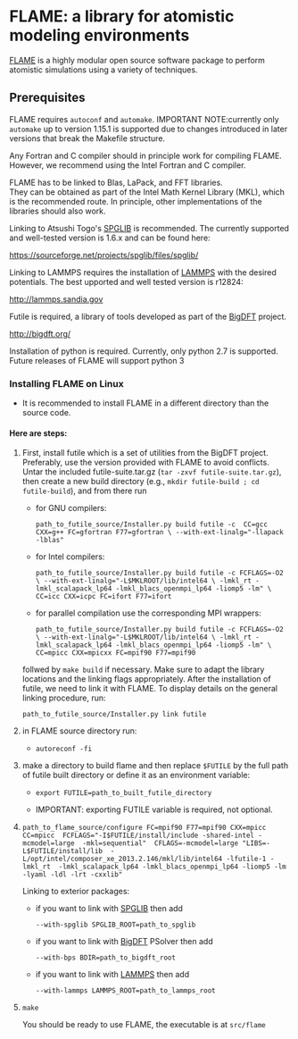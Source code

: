<!--
<div align="center">
  <img src="https://www.iasbs.ac.ir/~aghasemi/images/logo.png"><br><br>
</div>
-->

[comment]: # (-----------------)

# FLAME: a library for atomistic modeling environments

[FLAME](flame-code.org) is a highly modular open source software package to perform atomistic simulations using a variety of techniques.


## Prerequisites

FLAME requires `autoconf` and `automake`.
IMPORTANT NOTE:currently only `automake` up to version 1.15.1
is supported due to changes introduced in later versions
that break the Makefile structure.

Any Fortran and C compiler should in principle work for compiling FLAME.
However, we recommend using the Intel Fortran and C compiler.


FLAME has to be linked to Blas, LaPack, and FFT libraries.  
They can be obtained as part of the Intel Math Kernel Library (MKL), 
which is the recommended route. In principle, other
implementations of the libraries should also work.


Linking to Atsushi Togo's [SPGLIB](https://sourceforge.net/projects/spglib/files/spglib/) is recommended. 
The currently supported
and well-tested version is 1.6.x and can be found here:

https://sourceforge.net/projects/spglib/files/spglib/


Linking to LAMMPS requires the installation of [LAMMPS](http://lammps.sandia.gov) with 
the desired potentials. The best upported and well tested version is
r12824:

http://lammps.sandia.gov

Futile is required, a library of tools developed as part of the [BigDFT](http://bigdft.org/) project.

http://bigdft.org/

Installation of python is required. Currently,
only python 2.7 is supported. Future releases of FLAME will
support python 3


### Installing FLAME on Linux

* It is recommended to install FLAME in a different
directory than the source code.

#### Here are steps:

1. First, install futile which is
   a set of utilities from the BigDFT project.
   Preferably, use the version provided with
   FLAME to avoid conflicts.
   Untar the included futile-suite.tar.gz (`tar -zxvf futile-suite.tar.gz`), then 
   create a new build directory (e.g., `mkdir futile-build ; cd futile-build`), and from there run

   - for GNU compilers:

      `path_to_futile_source/Installer.py build futile -c 
      CC=gcc CXX=g++ FC=gfortran F77=gfortran \
      --with-ext-linalg="-llapack -lblas"`

   - for Intel compilers:

      `path_to_futile_source/Installer.py build futile -c FCFLAGS=-O2 \
      --with-ext-linalg="-L$MKLROOT/lib/intel64 \
      -lmkl_rt -lmkl_scalapack_lp64 -lmkl_blacs_openmpi_lp64 -liomp5 -lm" \
      CC=icc CXX=icpc FC=ifort F77=ifort`

   - for parallel compilation use the corresponding MPI wrappers:

      `path_to_futile_source/Installer.py build futile -c FCFLAGS=-O2 \
      --with-ext-linalg="-L$MKLROOT/lib/intel64 \
      -lmkl_rt -lmkl_scalapack_lp64 -lmkl_blacs_openmpi_lp64 -liomp5 -lm" \
      CC=mpicc CXX=mpicxx FC=mpif90 F77=mpif90`

   follwed by `make build` if necessary.
   Make sure to adapt the library locations and
   the linking flags appropriately.
   After the installation of futile, we need to link it
   with FLAME.
   To display details on the general linking procedure, run:

   `path_to_futile_source/Installer.py link futile`



2. in FLAME source directory run:

   - `autoreconf -fi`

3. make a directory to build flame and then replace `$FUTILE` by the
full path of futile built directory or define it as an environment variable:

   - `export FUTILE=path_to_built_futile_directory`

   - IMPORTANT: exporting FUTILE variable is required, not optional.

4. `path_to_flame_source/configure FC=mpif90 F77=mpif90 CXX=mpicc CC=mpicc 
FCFLAGS="-I$FUTILE/install/include -shared-intel -mcmodel=large  -mkl=sequential" 
CFLAGS=-mcmodel=large "LIBS=-L$FUTILE/install/lib 
-L/opt/intel/composer_xe_2013.2.146/mkl/lib/intel64 -lfutile-1 -lmkl_rt 
-lmkl_scalapack_lp64 -lmkl_blacs_openmpi_lp64 -liomp5 -lm -lyaml -ldl -lrt -cxxlib"`

   Linking to exterior packages:

   - if you want to link with [SPGLIB](https://atztogo.github.io/spglib/) then add

     `--with-spglib SPGLIB_ROOT=path_to_spglib`

   - if you want to link with [BigDFT](http://bigdft.org) PSolver then add

     `--with-bps BDIR=path_to_bigdft_root`

   - if you want to link with [LAMMPS](https://lammps.sandia.gov) then add

     `--with-lammps LAMMPS_ROOT=path_to_lammps_root`

4. `make`

   You should be ready to use FLAME, the executable is at `src/flame`
